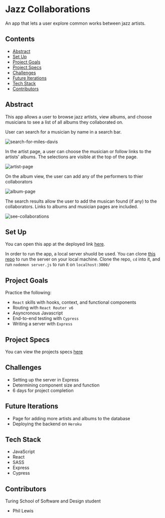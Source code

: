 # Jazz Collaborations
An app that lets a user explore common works between jazz artists.

## Contents

- [Abstract](#abstract)
- [Set Up](#set-up)
- [Project Goals](#project-goals)
- [Project Specs](#project-specs)
- [Challenges](#challenges)
- [Future Iterations](#future-iterations)
- [Tech Stack](#tech-stack)
- [Contributors](#contributors)

## Abstract

This app allows a user to browse jazz artists, view albums, and choose musicians to see a list of all albums they collaborated on.

User can search for a musician by name in a search bar.

![search-for-miles-davis](https://media.giphy.com/media/NmKwj2SYaiFT70cJGL/giphy.gif)

In the artist page, a user can choose the musician or follow links to the artists' albums. The selections are visible at the top of the page.

![artist-page](https://media.giphy.com/media/1bo58YfgGqa03004Se/giphy.gif)

On the album view, the user can add any of the performers to thier collaborators

![album-page](https://media.giphy.com/media/wckP8JMm4HfDpgVo1E/giphy.gif)

The search results allow the user to add the musican found (if any) to the collaborators. Links to albums and musician pages are included.

![see-collaborations](https://media.giphy.com/media/u56UKsHNXoznk150Xh/giphy.gif)


## Set Up

You can open this app at the deployed link [here](https://jazz-collaborations.herokuapp.com/).

In order to run the app, a local server shuold be used. You can clone [this repo](https://github.com/philalewis/jazz) to run the server on your local machine. Clone the repo, `cd` into it, and run `nodemon server.js` to run it on `localhost:3000/`

## Project Goals

Practice the following:
- `React` skills with hooks, context, and functional components
- Routing with `React Router v6`
- Asyncronous Javascript
- End-to-end testing with `Cypress`
- Writing a server with `Express`

## Project Specs

You can view the projects specs [here](https://frontend.turing.edu/projects/module-3/showcase.html)

## Challenges

- Setting up the server in Express
- Determining component size and function
- 6 days for project completion

## Future Iterations

- Page for adding more artists and albums to the database
- Deploying the backend on `Heroku`

## Tech Stack

- JavaScript
- React
- SASS
- Express
- Cypress

## Contributors

Turing School of Software and Design student
- Phil Lewis